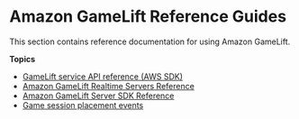 # Amazon GameLift Reference Guides<a name="reference-intro"></a>

This section contains reference documentation for using Amazon GameLift\.

**Topics**
+ [GameLift service API reference \(AWS SDK\)](reference-awssdk.md)
+ [Amazon GameLift Realtime Servers Reference](reference-rtssdk.md)
+ [Amazon GameLift Server SDK Reference](reference-serversdk.md)
+ [Game session placement events](queue-events.md)